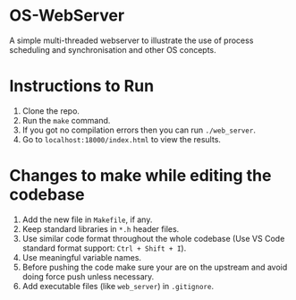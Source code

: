 # OS-WebServer
A simple multi-threaded webserver to illustrate the use of process scheduling and synchronisation and other OS concepts.

# Instructions to Run
1. Clone the repo.
2. Run the `make` command.
3. If you got no compilation errors then you can run `./web_server`.
4. Go to `localhost:18000/index.html` to view the results.

# Changes to make while editing the codebase
1. Add the new file in `Makefile`, if any.
2. Keep standard libraries in `*.h` header files.
3. Use similar code format throughout the whole codebase (Use VS Code standard format support: `Ctrl + Shift + I`).
4. Use meaningful variable names.
5. Before pushing the code make sure your are on the upstream and avoid doing force push unless necessary.
6. Add executable files (like `web_server`) in `.gitignore`.
